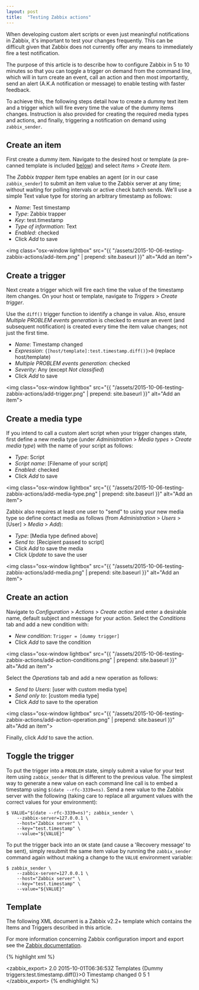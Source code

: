 ```yaml
---
layout: post
title:  "Testing Zabbix actions"
---
```


When developing custom alert scripts or even just meaningful notifications in
Zabbix, it's important to test your changes frequently. This can be difficult
given that Zabbix does not currently offer any means to immediately fire a test
notification.

The purpose of this article is to describe how to configure Zabbix in 5 to 10
minutes so that you can toggle a trigger on demand from the command line, which
will in turn create an event, call an action and then most importantly, send an
alert (A.K.A notification or message) to enable testing with faster feedback.

To achieve this, the following steps detail how to create a dummy text item and
a trigger which will fire every time the value of the dummy items changes.
Instruction is also provided for creating the required media types and actions,
and finally, triggering a notification on demand using `zabbix_sender`.


## Create an item

First create a dummy item. Navigate to the desired host or template (a
pre-canned template is included [below](#template)) and select _Items_ > _Create
Item_.

The _Zabbix trapper_ item type enables an agent (or in our case `zabbix_sender`)
to submit an item value to the Zabbix server at any time; without waiting for
polling intervals or active check batch sends. We'll use a simple Text value
type for storing an arbitrary timestamp as follows:

* _Name_: Test timestamp
* _Type_: Zabbix trapper
* _Key_: test.timestamp
* _Type of information_: Text
* _Enabled_: checked
* Click _Add_ to save

<img class="osx-window lightbox" src="{{ "/assets/2015-10-06-testing-zabbix-actions/add-item.png" | prepend: site.baseurl }}" alt="Add an item">


## Create a trigger

Next create a trigger which will fire each time the value of the timestamp item
changes. On your host or template, navigate to _Triggers_ > _Create trigger_.

Use the `diff()` trigger function to identify a change in value. Also, ensure
_Multiple PROBLEM events generation_ is checked to ensure an event (and
subsequent notification) is created every time the item value changes; not just
the first time.

* _Name_: Timestamp changed
* _Expression_: `{[host/template]:test.timestamp.diff()}>0` (replace
  host/template)
* _Multiple PROBLEM events generation_: checked
* _Severity_: Any (except _Not classified_)
* Click _Add_ to save

<img class="osx-window lightbox" src="{{ "/assets/2015-10-06-testing-zabbix-actions/add-trigger.png" | prepend: site.baseurl }}" alt="Add an item">


## Create a media type

If you intend to call a custom alert script when your trigger changes state,
first define a new media type (under _Administration_ > _Media types_ > _Create
media type_) with the name of your script as follows:

* _Type_: Script
* _Script name_: [Filename of your script]
* _Enabled_: checked
* Click _Add_ to save

<img class="osx-window lightbox" src="{{ "/assets/2015-10-06-testing-zabbix-actions/add-media-type.png" | prepend: site.baseurl }}" alt="Add an item">

Zabbix also requires at least one user to "send" to using your new media type so
define contact media as follows (from _Administration_ > _Users_ > [User] >
_Media_ > _Add_):

* _Type_: [Media type defined above]
* _Send to_: [Recipient passed to script]
* Click _Add_ to save the media
* Click _Update_ to save the user

<img class="osx-window lightbox" src="{{ "/assets/2015-10-06-testing-zabbix-actions/add-media.png" | prepend: site.baseurl }}" alt="Add an item">


## Create an action

Navigate to _Configuration_ > _Actions_ > _Create action_ and enter a desirable
name, default subject and message for your action. Select the _Conditions_ tab
and add a new condition with:

* _New condition_: `Trigger = [dummy trigger]`
* Click _Add_ to save the condition

<img class="osx-window lightbox" src="{{ "/assets/2015-10-06-testing-zabbix-actions/add-action-conditions.png" | prepend: site.baseurl }}" alt="Add an item">

Select the _Operations_ tab and add a new operation as follows:

* _Send to Users_: [user with custom media type]
* _Send only to_: [custom media type]
* Click _Add_ to save to the operation

<img class="osx-window lightbox" src="{{ "/assets/2015-10-06-testing-zabbix-actions/add-action-operation.png" | prepend: site.baseurl }}" alt="Add an item">

Finally, click _Add_ to save the action.

## Toggle the trigger

To put the trigger into a `PROBLEM` state, simply submit a value for your test
item using `zabbix_sender` that is different to the previous value. The simplest
way to generate a new value on each command line call is to embed a timestamp
using `$(date --rfc-3339=ns)`. Send a new value to the Zabbix server with the
following (taking care to replace all argument values with the correct values
for your environment):

	$ VALUE="$(date --rfc-3339=ns)"; zabbix_sender \
	  	--zabbix-server=127.0.0.1 \
	  	--host="Zabbix server" \
	  	--key="test.timestamp" \
	  	--value="${VALUE}"

To put the trigger back into an `OK` state (and cause a 'Recovery message' to be
sent), simply resubmit the same item value by running the `zabbix_sender`
command again without making a change to the `VALUE` environment variable:

	$ zabbix_sender \
	  	--zabbix-server=127.0.0.1 \
	  	--host="Zabbix server" \
	  	--key="test.timestamp" \
	  	--value="${VALUE}"

## Template

The following XML document is a Zabbix v2.2+ template which contains the Items
and Triggers described in this article.

For more information concerning Zabbix configuration import and export see the
[Zabbix documentation](https://www.zabbix.com/documentation/2.2/manual/xml_export_import).


{% highlight xml %}
<?xml version="1.0" encoding="UTF-8"?>
<zabbix_export>
    <version>2.0</version>
    <date>2015-10-01T06:36:53Z</date>
    <groups>
        <group>
            <name>Templates</name>
        </group>
    </groups>
    <templates>
        <template>
            <template>Dummy triggers</template>
            <name>Dummy triggers</name>
            <description/>
            <groups>
                <group>
                    <name>Templates</name>
                </group>
            </groups>
            <applications>
                <application>
                    <name>Testing</name>
                </application>
            </applications>
            <items>
                <item>
                    <name>Test timestamp</name>
                    <type>2</type>
                    <snmp_community/>
                    <multiplier>0</multiplier>
                    <snmp_oid/>
                    <key>test.timestamp</key>
                    <delay>0</delay>
                    <history>90</history>
                    <trends>365</trends>
                    <status>0</status>
                    <value_type>4</value_type>
                    <allowed_hosts/>
                    <units/>
                    <delta>0</delta>
                    <snmpv3_contextname/>
                    <snmpv3_securityname/>
                    <snmpv3_securitylevel>0</snmpv3_securitylevel>
                    <snmpv3_authprotocol>0</snmpv3_authprotocol>
                    <snmpv3_authpassphrase/>
                    <snmpv3_privprotocol>0</snmpv3_privprotocol>
                    <snmpv3_privpassphrase/>
                    <formula>1</formula>
                    <delay_flex/>
                    <params/>
                    <ipmi_sensor/>
                    <data_type>0</data_type>
                    <authtype>0</authtype>
                    <username/>
                    <password/>
                    <publickey/>
                    <privatekey/>
                    <port/>
                    <description/>
                    <inventory_link>0</inventory_link>
                    <applications>
                        <application>
                            <name>Testing</name>
                        </application>
                    </applications>
                    <valuemap/>
                    <logtimefmt/>
                </item>
            </items>
            <discovery_rules/>
            <macros/>
            <templates/>
            <screens/>
        </template>
    </templates>
    <triggers>
        <trigger>
            <expression>{Dummy triggers:test.timestamp.diff()}&gt;0</expression>
            <name>Timestamp changed</name>
            <url/>
            <status>0</status>
            <priority>5</priority>
            <description/>
            <type>1</type>
            <dependencies/>
        </trigger>
    </triggers>
</zabbix_export>
{% endhighlight %}

